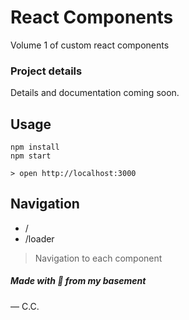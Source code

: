 # React Components
Volume 1 of custom react components



### Project details
Details and documentation coming soon. 


## Usage

```
npm install
npm start

> open http://localhost:3000
```


## Navigation
* /
* /loader

> Navigation to each component



##### Made with 💚 from my basement 
— C.C.